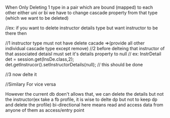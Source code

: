 When Only Deleting 1 type in a pair which are bound (mapped) to each other
either uni or bi
we have to change cascade property from that type (which we want to be deleted)

//ex: if you want to delete instructor details type but want instructor to be there then

//1 instructor type must not have delete cacade =>(provide all other individual cascade type except remove)
//2 before delteing that instructor of that associated detaisl must set it's details property to null
// ex: InstrDetail det = session.get(InsDe.class,2);
det.getInstrucor().setInstructorDetails(null); // this should be done

//3 now delte it


//Similary 
For vice versa

However the current db doen't allows that, we can delete the details but not the instructor(ex take a fb profile, it is wise to delte dp but not to keep dp and delete the profile)
bi-directional here means read and access data from anyone of them as access/entry point
